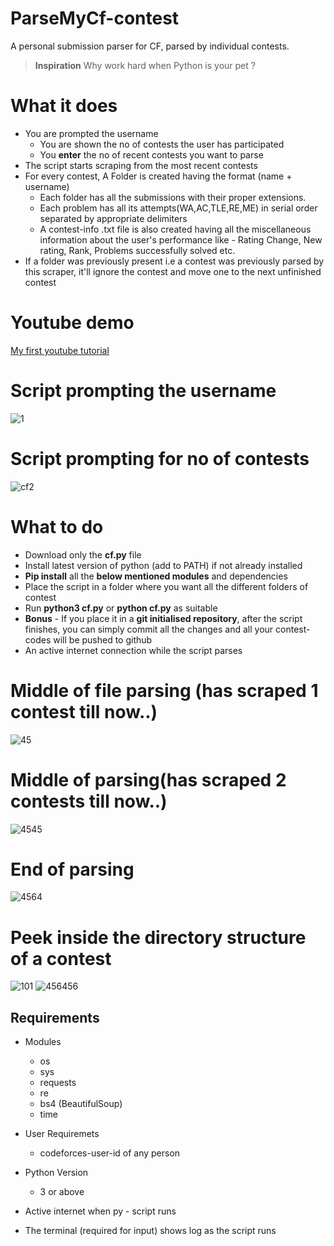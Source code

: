 # ParseMyCf-contest
A personal submission parser for CF, parsed by individual contests.

> **Inspiration** 
> Why work hard when Python is your pet ? 

# What it does
* You are prompted the username
    * You are shown the no of contests the user has participated
    * You **enter** the no of recent contests you want to parse 
* The script starts scraping from the most recent contests
* For every contest, A Folder is created having the format (name + username)
    * Each folder has all the submissions with their proper extensions.
    * Each problem has all its attempts(WA,AC,TLE,RE,ME) in serial order separated by appropriate         delimiters
    * A contest-info .txt file is also created having all the miscellaneous information about the
      user's performance like - Rating Change, New rating, Rank, Problems successfully solved etc.
* If a folder was previously present i.e a contest was previously parsed by this scraper, it'll ignore    the contest and move one to the next unfinished contest

# Youtube demo
[My first youtube tutorial](https://youtu.be/bci2ogajpFI)

# Script prompting the username
![1](https://user-images.githubusercontent.com/39147514/65044905-7219a980-d97b-11e9-9256-21bc4c4d1d58.png)

# Script prompting for no of contests
![cf2](https://user-images.githubusercontent.com/39147514/65045330-36331400-d97c-11e9-9d06-dbca202d2ce2.png)

# What to do
* Download only the **cf.py** file 
* Install latest version of python (add to PATH) if not already installed
* **Pip install** all the **below mentioned modules** and dependencies
* Place the script in a folder where you want all the different folders of contest
* Run **python3 cf.py** or **python cf.py** as suitable
* **Bonus** - If you place it in a **git initialised repository**, after the script finishes, you can simply commit all the changes and all your contest-codes will be pushed to github
* An active internet connection while the script parses

# Middle of file parsing (has scraped 1 contest till now..)
![45](https://user-images.githubusercontent.com/39147514/65045096-ce7cc900-d97b-11e9-90e5-17a9ede25ff6.png)

# Middle of parsing(has scraped 2 contests till now..)
![4545](https://user-images.githubusercontent.com/39147514/65045430-64185880-d97c-11e9-90ce-a6c2553192ba.png)

# End of parsing 
![4564](https://user-images.githubusercontent.com/39147514/65045480-7a261900-d97c-11e9-8ca9-8c71f01eae44.png)

# Peek inside the directory structure of a contest
![101](https://user-images.githubusercontent.com/39147514/65045540-9c1f9b80-d97c-11e9-9fdd-854269d1dc50.png)
![456456](https://user-images.githubusercontent.com/39147514/65045565-a9d52100-d97c-11e9-83e5-94b7453f3c1c.png)

## Requirements
* Modules
    * os
    * sys
    * requests
    * re
    * bs4 (BeautifulSoup)
    * time

* User Requiremets
    * codeforces-user-id of any person

* Python Version
    * 3 or above

* Active internet when py - script runs

* The terminal (required for input) shows log as the script runs


